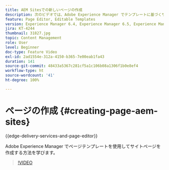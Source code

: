 ```yaml
---
title: AEM Sitesでの新しいページの作成
description: 次のビデオでは、Adobe Experience Manager でテンプレートに基づくサイトページを作成する方法を重点的に説明します。
feature: Page Editor, Editable Templates
version: Experience Manager 6.4, Experience Manager 6.5, Experience Manager as a Cloud Service
jira: KT-4244
thumbnail: 31827.jpg
topic: Content Management
role: User
level: Beginner
doc-type: Feature Video
exl-id: 2ad1554e-312a-4150-b365-7e00eab1fa43
duration: 141
source-git-commit: 48433a5367c281cf5a1c106b08a1306f1b0e8ef4
workflow-type: ht
source-wordcount: '41'
ht-degree: 100%

---
```


# ページの作成 {#creating-page-aem-sites}

{{edge-delivery-services-and-page-editor}}

Adobe Experience Manager でページテンプレートを使用してサイトページを作成する方法を学びます。

>[!VIDEO](https://video.tv.adobe.com/v/37210?quality=12&learn=on&captions=jpn)
